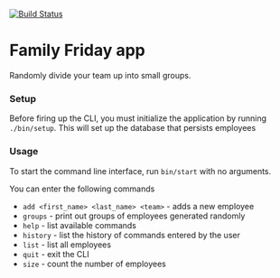 [![Build Status](https://travis-ci.org/tcollier/family_friday.svg?branch=master)](https://travis-ci.org/tcollier/family_friday)

# Family Friday app

Randomly divide your team up into small groups.

### Setup

Before firing up the CLI, you must initialize the application by running
`./bin/setup`. This will set up the database that persists employees

### Usage

To start the command line interface, run `bin/start` with no arguments.

You can enter the following commands

* `add <first_name> <last_name> <team>` - adds a new employee
* `groups` - print out groups of employees generated randomly
* `help` - list available commands
* `history` - list the history of commands entered by the user
* `list` - list all employees
* `quit` - exit the CLI
* `size` - count the number of employees
